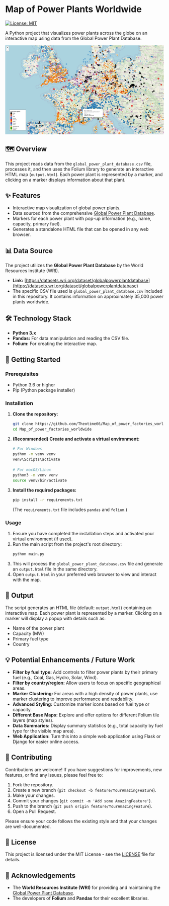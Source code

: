# Map of Power Plants Worldwide

[![License: MIT](https://img.shields.io/badge/License-MIT-yellow.svg)](https://opensource.org/licenses/MIT)

A Python project that visualizes power plants across the globe on an interactive map using data from the Global Power Plant Database.

<!--
    RECOMMENDATION:
    1. Run your `main.py` script.
    2. Open the generated `output.html` file.
    3. Take a compelling screenshot of the map.
    4. Save it in the repository (e.g., in a `docs/images/` folder or directly in root as `map_screenshot.png`).
    5. Uncomment and update the line below:
-->

![Screenshot of the Interactive Map](./Example%20of%20the%20map%20-%20Screenshot.jpg)

## 🗺️ Overview

This project reads data from the `global_power_plant_database.csv` file, processes it, and then uses the Folium library to generate an interactive HTML map (`output.html`). Each power plant is represented by a marker, and clicking on a marker displays information about that plant.

## ✨ Features

*   Interactive map visualization of global power plants.
*   Data sourced from the comprehensive [Global Power Plant Database](https://datasets.wri.org/dataset/globalpowerplantdatabase).
*   Markers for each power plant with pop-up information (e.g., name, capacity, primary fuel).
*   Generates a standalone HTML file that can be opened in any web browser.

## 📊 Data Source

The project utilizes the **Global Power Plant Database** by the World Resources Institute (WRI).
*   **Link:** [https://datasets.wri.org/dataset/globalpowerplantdatabase](https://datasets.wri.org/dataset/globalpowerplantdatabase)
*   The specific CSV file used is `global_power_plant_database.csv` included in this repository. It contains information on approximately 35,000 power plants worldwide.

## 🛠️ Technology Stack

*   **Python 3.x**
*   **Pandas:** For data manipulation and reading the CSV file.
*   **Folium:** For creating the interactive map.

## 🚀 Getting Started

### Prerequisites

*   Python 3.6 or higher
*   Pip (Python package installer)

### Installation

1.  **Clone the repository:**
    ```bash
    git clone https://github.com/Theotime66/Map_of_power_factories_worldwide.git
    cd Map_of_power_factories_worldwide
    ```

2.  **(Recommended) Create and activate a virtual environment:**
    ```bash
    # For Windows
    python -m venv venv
    venv\Scripts\activate

    # For macOS/Linux
    python3 -m venv venv
    source venv/bin/activate
    ```

3.  **Install the required packages:**
    ```bash
    pip install -r requirements.txt
    ```
    (The `requirements.txt` file includes `pandas` and `folium`.)

### Usage

1.  Ensure you have completed the installation steps and activated your virtual environment (if used).
2.  Run the main script from the project's root directory:
    ```bash
    python main.py
    ```
3.  This will process the `global_power_plant_database.csv` file and generate an `output.html` file in the same directory.
4.  Open `output.html` in your preferred web browser to view and interact with the map.

## 📄 Output

The script generates an HTML file (default: `output.html`) containing an interactive map. Each power plant is represented by a marker. Clicking on a marker will display a popup with details such as:
*   Name of the power plant
*   Capacity (MW)
*   Primary fuel type
*   Country

## 💡 Potential Enhancements / Future Work

*   **Filter by fuel type:** Add controls to filter power plants by their primary fuel (e.g., Coal, Gas, Hydro, Solar, Wind).
*   **Filter by country/region:** Allow users to focus on specific geographical areas.
*   **Marker Clustering:** For areas with a high density of power plants, use marker clustering to improve performance and readability.
*   **Advanced Styling:** Customize marker icons based on fuel type or capacity.
*   **Different Base Maps:** Explore and offer options for different Folium tile layers (map styles).
*   **Data Summaries:** Display summary statistics (e.g., total capacity by fuel type for the visible map area).
*   **Web Application:** Turn this into a simple web application using Flask or Django for easier online access.

## 🤝 Contributing

Contributions are welcome! If you have suggestions for improvements, new features, or find any issues, please feel free to:

1.  Fork the repository.
2.  Create a new branch (`git checkout -b feature/YourAmazingFeature`).
3.  Make your changes.
4.  Commit your changes (`git commit -m 'Add some AmazingFeature'`).
5.  Push to the branch (`git push origin feature/YourAmazingFeature`).
6.  Open a Pull Request.

Please ensure your code follows the existing style and that your changes are well-documented.

## 📜 License

This project is licensed under the MIT License - see the [LICENSE](LICENSE) file for details.

## 🙏 Acknowledgements

*   The **World Resources Institute (WRI)** for providing and maintaining the [Global Power Plant Database](https://datasets.wri.org/dataset/globalpowerplantdatabase).
*   The developers of **Folium** and **Pandas** for their excellent libraries.
